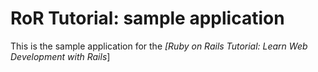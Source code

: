 # RoR Tutorial: sample application

This is the sample application for the 
*[Ruby on Rails Tutorial:
Learn Web Development with Rails*]